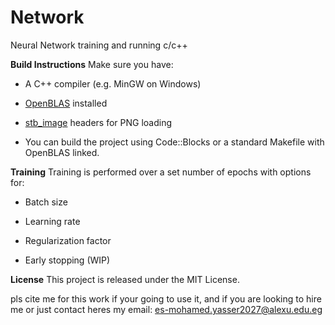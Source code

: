 # Network
Neural Network training and running c/c++ 

**Build Instructions**
Make sure you have:

- A C++ compiler (e.g. MinGW on Windows)
  
- [OpenBLAS](https://www.openblas.net/) installed
  
- [stb_image](https://github.com/nothings/stb) headers for PNG loading
  
- You can build the project using Code::Blocks or a standard Makefile with OpenBLAS linked.

**Training**
Training is performed over a set number of epochs with options for:

- Batch size
  
- Learning rate
  
- Regularization factor
  
- Early stopping (WIP)

**License**
This project is released under the MIT License.

pls cite me for this work if your going to use it, 
and if you are looking to hire me or just contact heres my email: es-mohamed.yasser2027@alexu.edu.eg
